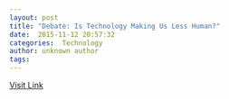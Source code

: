 ```yaml
---
layout: post
title: "Debate: Is Technology Making Us Less Human?"
date:  2015-11-12 20:57:32 
categories:  Technology 
author: unknown author
tags:                                                                                                                                                     
---
```



> 

[Visit Link](http://www.gereports.com/debate/debate-is-technology-making-us-less-human/)
